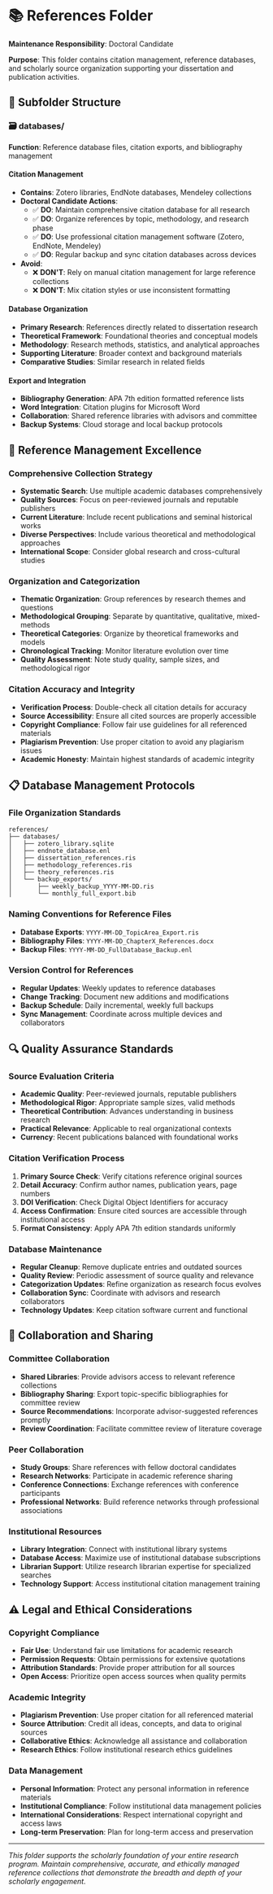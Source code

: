 # 📚 References Folder

**Maintenance Responsibility**: Doctoral Candidate

**Purpose**: This folder contains citation management, reference databases, and scholarly source organization supporting your dissertation and publication activities.

## 📁 Subfolder Structure

### 🗃️ databases/

**Function**: Reference database files, citation exports, and bibliography management

#### Citation Management

- **Contains**: Zotero libraries, EndNote databases, Mendeley collections
- **Doctoral Candidate Actions**:
  - ✅ **DO**: Maintain comprehensive citation database for all research
  - ✅ **DO**: Organize references by topic, methodology, and research phase
  - ✅ **DO**: Use professional citation management software (Zotero, EndNote, Mendeley)
  - ✅ **DO**: Regular backup and sync citation databases across devices
- **Avoid**:
  - ❌ **DON'T**: Rely on manual citation management for large reference collections
  - ❌ **DON'T**: Mix citation styles or use inconsistent formatting

#### Database Organization

- **Primary Research**: References directly related to dissertation research
- **Theoretical Framework**: Foundational theories and conceptual models
- **Methodology**: Research methods, statistics, and analytical approaches
- **Supporting Literature**: Broader context and background materials
- **Comparative Studies**: Similar research in related fields

#### Export and Integration

- **Bibliography Generation**: APA 7th edition formatted reference lists
- **Word Integration**: Citation plugins for Microsoft Word
- **Collaboration**: Shared reference libraries with advisors and committee
- **Backup Systems**: Cloud storage and local backup protocols

## 🎯 Reference Management Excellence

### Comprehensive Collection Strategy

- **Systematic Search**: Use multiple academic databases comprehensively
- **Quality Sources**: Focus on peer-reviewed journals and reputable publishers
- **Current Literature**: Include recent publications and seminal historical works
- **Diverse Perspectives**: Include various theoretical and methodological approaches
- **International Scope**: Consider global research and cross-cultural studies

### Organization and Categorization

- **Thematic Organization**: Group references by research themes and questions
- **Methodological Grouping**: Separate by quantitative, qualitative, mixed-methods
- **Theoretical Categories**: Organize by theoretical frameworks and models
- **Chronological Tracking**: Monitor literature evolution over time
- **Quality Assessment**: Note study quality, sample sizes, and methodological rigor

### Citation Accuracy and Integrity

- **Verification Process**: Double-check all citation details for accuracy
- **Source Accessibility**: Ensure all cited sources are properly accessible
- **Copyright Compliance**: Follow fair use guidelines for all referenced materials
- **Plagiarism Prevention**: Use proper citation to avoid any plagiarism issues
- **Academic Honesty**: Maintain highest standards of academic integrity

## 📋 Database Management Protocols

### File Organization Standards

```
references/
├── databases/
│   ├── zotero_library.sqlite
│   ├── endnote_database.enl
│   ├── dissertation_references.ris
│   ├── methodology_references.ris
│   ├── theory_references.ris
│   └── backup_exports/
│       ├── weekly_backup_YYYY-MM-DD.ris
│       └── monthly_full_export.bib
```

### Naming Conventions for Reference Files

- **Database Exports**: `YYYY-MM-DD_TopicArea_Export.ris`
- **Bibliography Files**: `YYYY-MM-DD_ChapterX_References.docx`
- **Backup Files**: `YYYY-MM-DD_FullDatabase_Backup.enl`

### Version Control for References

- **Regular Updates**: Weekly updates to reference databases
- **Change Tracking**: Document new additions and modifications
- **Backup Schedule**: Daily incremental, weekly full backups
- **Sync Management**: Coordinate across multiple devices and collaborators

## 🔍 Quality Assurance Standards

### Source Evaluation Criteria

- **Academic Quality**: Peer-reviewed journals, reputable publishers
- **Methodological Rigor**: Appropriate sample sizes, valid methods
- **Theoretical Contribution**: Advances understanding in business research
- **Practical Relevance**: Applicable to real organizational contexts
- **Currency**: Recent publications balanced with foundational works

### Citation Verification Process

1. **Primary Source Check**: Verify citations reference original sources
2. **Detail Accuracy**: Confirm author names, publication years, page numbers
3. **DOI Verification**: Check Digital Object Identifiers for accuracy
4. **Access Confirmation**: Ensure cited sources are accessible through institutional access
5. **Format Consistency**: Apply APA 7th edition standards uniformly

### Database Maintenance

- **Regular Cleanup**: Remove duplicate entries and outdated sources
- **Quality Review**: Periodic assessment of source quality and relevance
- **Categorization Updates**: Refine organization as research focus evolves
- **Collaboration Sync**: Coordinate with advisors and research collaborators
- **Technology Updates**: Keep citation software current and functional

## 🤝 Collaboration and Sharing

### Committee Collaboration

- **Shared Libraries**: Provide advisors access to relevant reference collections
- **Bibliography Sharing**: Export topic-specific bibliographies for committee review
- **Source Recommendations**: Incorporate advisor-suggested references promptly
- **Review Coordination**: Facilitate committee review of literature coverage

### Peer Collaboration

- **Study Groups**: Share references with fellow doctoral candidates
- **Research Networks**: Participate in academic reference sharing
- **Conference Connections**: Exchange references with conference participants
- **Professional Networks**: Build reference networks through professional associations

### Institutional Resources

- **Library Integration**: Connect with institutional library systems
- **Database Access**: Maximize use of institutional database subscriptions
- **Librarian Support**: Utilize research librarian expertise for specialized searches
- **Technology Support**: Access institutional citation management training

## ⚠️ Legal and Ethical Considerations

### Copyright Compliance

- **Fair Use**: Understand fair use limitations for academic research
- **Permission Requests**: Obtain permissions for extensive quotations
- **Attribution Standards**: Provide proper attribution for all sources
- **Open Access**: Prioritize open access sources when quality permits

### Academic Integrity

- **Plagiarism Prevention**: Use proper citation for all referenced material
- **Source Attribution**: Credit all ideas, concepts, and data to original sources
- **Collaborative Ethics**: Acknowledge all assistance and collaboration
- **Research Ethics**: Follow institutional research ethics guidelines

### Data Management

- **Personal Information**: Protect any personal information in reference materials
- **Institutional Compliance**: Follow institutional data management policies
- **International Considerations**: Respect international copyright and access laws
- **Long-term Preservation**: Plan for long-term access and preservation

---

*This folder supports the scholarly foundation of your entire research program. Maintain comprehensive, accurate, and ethically managed reference collections that demonstrate the breadth and depth of your scholarly engagement.*
